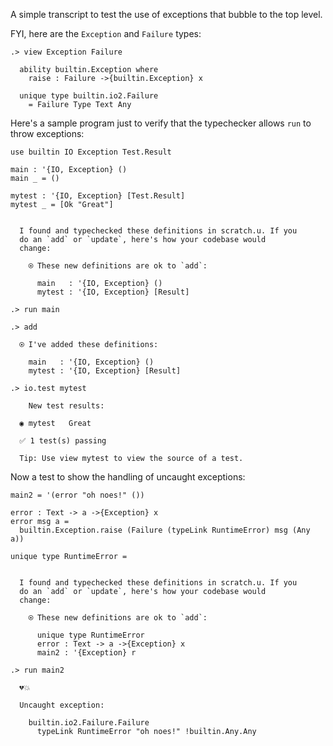 
A simple transcript to test the use of exceptions that bubble to the top level.

FYI, here are the `Exception` and `Failure` types:

```ucm
.> view Exception Failure

  ability builtin.Exception where
    raise : Failure ->{builtin.Exception} x
  
  unique type builtin.io2.Failure
    = Failure Type Text Any

```
Here's a sample program just to verify that the typechecker allows `run` to throw exceptions:

```unison
use builtin IO Exception Test.Result

main : '{IO, Exception} ()
main _ = ()

mytest : '{IO, Exception} [Test.Result]
mytest _ = [Ok "Great"]
```

```ucm

  I found and typechecked these definitions in scratch.u. If you
  do an `add` or `update`, here's how your codebase would
  change:
  
    ⍟ These new definitions are ok to `add`:
    
      main   : '{IO, Exception} ()
      mytest : '{IO, Exception} [Result]

```
```ucm
.> run main

.> add

  ⍟ I've added these definitions:
  
    main   : '{IO, Exception} ()
    mytest : '{IO, Exception} [Result]

.> io.test mytest

    New test results:
  
  ◉ mytest   Great
  
  ✅ 1 test(s) passing
  
  Tip: Use view mytest to view the source of a test.

```
Now a test to show the handling of uncaught exceptions:

```unison
main2 = '(error "oh noes!" ())

error : Text -> a ->{Exception} x
error msg a =
  builtin.Exception.raise (Failure (typeLink RuntimeError) msg (Any a))

unique type RuntimeError =
```

```ucm

  I found and typechecked these definitions in scratch.u. If you
  do an `add` or `update`, here's how your codebase would
  change:
  
    ⍟ These new definitions are ok to `add`:
    
      unique type RuntimeError
      error : Text -> a ->{Exception} x
      main2 : '{Exception} r

```
```ucm
.> run main2

  💔💥
  
  Uncaught exception:
  
    builtin.io2.Failure.Failure
      typeLink RuntimeError "oh noes!" !builtin.Any.Any

```
